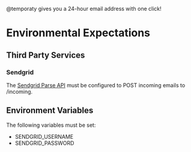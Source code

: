@temporaty gives you a 24-hour email address with one click!

# Environmental Expectations

## Third Party Services

### Sendgrid

The [Sendgrid Parse API](http://docs.sendgrid.com/documentation/api/parse-api-2/) must be configured to POST incoming emails to /incoming.

## Environment Variables

The following variables must be set:

* SENDGRID\_USERNAME
* SENDGRID\_PASSWORD